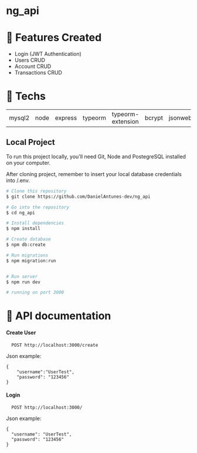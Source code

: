 # ng_api


📝 Features Created
=====================
* Login (JWT Authentication)
* Users CRUD
* Account CRUD
* Transactions CRUD


🚀 Techs
=================

<table>
<tr>
<td>mysql2</td>
<td>node</td>
<td>express</td>
<td>typeorm</td>
<td>typeorm-extension</td>
<td>bcrypt</td>
<td>jsonwebtoken</td>
<td>class-validator</td>
<td>reflect-metadata</td>
</tr>
</table>

## Local Project

To run this project locally, you'll need Git, Node and PostegreSQL installed on your computer.

After cloning project, remember to insert your local database credentials into /.env.

```bash
# Clone this repository
$ git clone https://github.com/DanielAntunes-dev/ng_api

# Go into the repository
$ cd ng_api

# Install dependencies
$ npm install

# Create database
$ npm db:create

# Run migrations
$ npm migration:run


# Run server
$ npm run dev

# running on port 3000
```

📇 API documentation
=================

#### Create User

```http
  POST http://localhost:3000/create
```

Json example:

```
{
    "username":"UserTest",
    "password": "123456"
}
```

#### Login

```http
  POST http://localhost:3000/
```

Json example:

```
{
  "username": "UserTest",
  "password": "123456"
}
```
